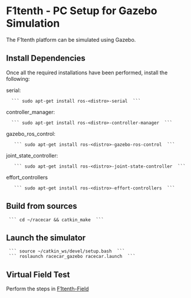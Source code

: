 # F1tenth - PC Setup for Gazebo Simulation

The F1tenth platform can be simulated using Gazebo. 

## Install Dependencies

Once all the required installations have been performed, install the following:

serial:

      ``` sudo apt-get install ros-<distro>-serial  ```
controller_manager:

      ``` sudo apt-get install ros-<distro>-controller-manager  ```
gazebo_ros_control:

       ``` sudo apt-get install ros-<distro>-gazebo-ros-control  ```
joint_state_controller:

       ``` sudo apt-get install ros-<distro>-joint-state-controller  ```
effort_controllers

       ``` sudo apt-get install ros-<distro>-effort-controllers  ```

## Build from sources 
	 ``` cd ~/racecar && catkin_make  ```

## Launch the simulator 
	 ``` source ~/catkin_ws/devel/setup.bash  ```
	 ``` roslaunch racecar_gazebo racecar.launch  ```
	 
## Virtual Field Test

Perform the steps in [F1tenth-Field](https://github.com/BU-DEPEND-Lab/Racecar/tree/master/F1tenth-Field)
